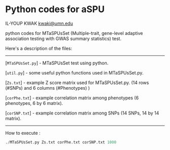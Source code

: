 Python codes for aSPU
=========================

IL-YOUP KWAK <kwaki@umn.edu>

python codes for MTaSPUsSet (Multiple-trait, gene-level adaptive association testing
  with GWAS summary statistics) test.


Here's a description of the files:

---

[`MTaSPUsSet.py`] - MTaSPUsSet test using python. 

[`util.py`] - some useful python functions used in MTaSPUsSet.py.

[`Zs.txt`] - example Z score matrix used for MTaSPUsSet.py. (14 rows (#SNPs) and 6 columns (#Phenotypes) )

[`corPhe.txt`] - example correlation matrix among phenotypes (6 phenotypes, 6 by 6 matrix).

[`corSNP.txt`] - example correlation matrix among SNPs (14 SNPs, 14 by 14 matrix). 

---


How to execute :
```py
./MTaSPUsSet.py Zs.txt corPhe.txt corSNP.txt 1000
```

